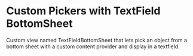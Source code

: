 # Custom Pickers with TextField BottomSheet
 Custom view named TextFieldBottomSheet that lets pick an object from a bottom sheet with a custom content provider and display in a textfield.
